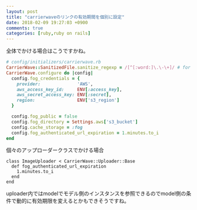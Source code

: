 ```yaml
---
layout: post
title: "carrierwaveのリンクの有効期間を個別に設定"
date: 2018-02-09 19:27:03 +0900
comments: true
categories: [ruby,ruby on rails]
---
```


全体でかける場合はこうですかね。  

```ruby
# config/initializers/carrierwave.rb
CarrierWave::SanitizedFile.sanitize_regexp = /[^[:word:]\.\-\+]/ # for Japanese
CarrierWave.configure do |config|
  config.fog_credentials = {
    provider:              'AWS',
    aws_access_key_id:     ENV[:access_key],
    aws_secret_access_key: ENV[:secret],
    region:                ENV['s3_region']
  }

  config.fog_public = false
  config.fog_directory = Settings.aws['s3_bucket']
  config.cache_storage = :fog
  config.fog_authenticated_url_expiration = 1.minutes.to_i
end
```

<!-- more -->    
    
<script async src="//pagead2.googlesyndication.com/pagead/js/adsbygoogle.js"></script>    
<ins class="adsbygoogle"    
     style="display:block; text-align:center;"    
     data-ad-layout="in-article"    
     data-ad-format="fluid"    
     data-ad-client="ca-pub-7039502723411845"    
     data-ad-slot="8206045005"></ins>    
<script>    
     (adsbygoogle = window.adsbygoogle || []).push({});    
</script>    

個々のアップローダークラスでかける場合  
```  
class ImageUploader < CarrierWave::Uploader::Base  
  def fog_authenticated_url_expiration  
    1.minutes.to_i  
  end  
end  
```  
uploader内ではmodelでモデル側のインスタンスを参照できるのでmodel側の条件で動的に有効期限を変えるとかもできそうですね。  
